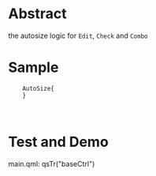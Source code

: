 # Abstract
the autosize logic for `Edit`, `Check` and `Combo`  

# Sample 
```
    AutoSize{
    }
```  
</br>

# Test and Demo
main.qml: qsTr("baseCtrl")  
</br>